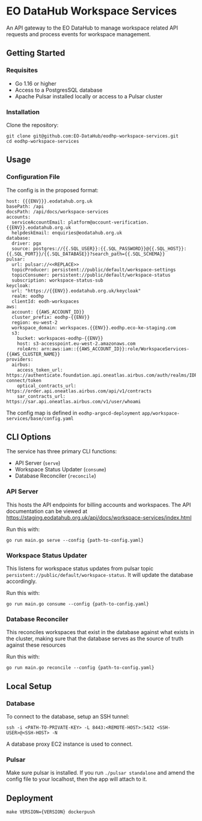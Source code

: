 # EO DataHub Workspace Services
An API gateway to the EO DataHub to manage workspace related API requests and process events for workspace management.

## Getting Started
### Requisites
- Go 1.16 or higher
- Access to a PostgresSQL database
- Apache Pulsar installed locally or access to a Pulsar cluster

### Installation
Clone the repository:
```
git clone git@github.com:EO-DataHub/eodhp-workspace-services.git
cd eodhp-workspace-services
```

## Usage

### Configuration File

The config is in the proposed format:
```
host: {{{ENV}}}.eodatahub.org.uk
basePath: /api
docsPath: /api/docs/workspace-services
accounts:
  serviceAccountEmail: platform@account-verification.{{ENV}}.eodatahub.org.uk
  helpdeskEmail: enquiries@eodatahub.org.uk
database:
  driver: pgx
  source: postgres://{{.SQL_USER}}:{{.SQL_PASSWORD}}@{{.SQL_HOST}}:{{.SQL_PORT}}/{{.SQL_DATABASE}}?search_path={{.SQL_SCHEMA}}
pulsar:
  url: pulsar://<<REPLACE>>
  topicProducer: persistent://public/default/workspace-settings
  topicConsumer: persistent://public/default/workspace-status
  subscription: workspace-status-sub
keycloak:
  url: "https://{{ENV}}.eodatahub.org.uk/keycloak"
  realm: eodhp
  clientId: eodh-workspaces
aws:
  account: {{AWS_ACCOUNT_ID}}
  cluster_prefix: eodhp-{{ENV}}
  region: eu-west-2
  workspace_domain: workspaces.{{ENV}}.eodhp.eco-ke-staging.com
  s3:
    bucket: workspaces-eodhp-{{ENV}}
    host: s3-accesspoint.eu-west-2.amazonaws.com
    roleArn: arn:aws:iam::{{AWS_ACCOUNT_ID}}:role/WorkspaceServices-{{AWS_CLUSTER_NAME}}
providers:
  airbus:
    access_token_url: https://authenticate.foundation.api.oneatlas.airbus.com/auth/realms/IDP/protocol/openid-connect/token
    optical_contracts_url: https://order.api.oneatlas.airbus.com/api/v1/contracts
    sar_contracts_url: https://sar.api.oneatlas.airbus.com/v1/user/whoami
```
The config map is defined in `eodhp-argocd-deployment` `app/workspace-services/base/config.yaml`


## CLI Options
The service has three primary CLI functions:
- API Server (`serve`)
- Workspace Status Updater (`consume`)
- Database Reconciler (`reconcile`)

### API Server
This hosts the API endpoints for billing accounts and workspaces. The API documentation can be viewed at https://staging.eodatahub.org.uk/api/docs/workspace-services/index.html

Run this with:

`go run main.go serve --config {path-to-config.yaml}`


### Workspace Status Updater
This listens for workspace status updates from pulsar topic `persistent://public/default/workspace-status`. It will update the database accordingly.

Run this with:

`go run main.go consume --config {path-to-config.yaml}`


### Database Reconciler
This reconciles workspaces that exist in the database against what exists in the cluster, making sure that the database serves as the source of truth against these resources

Run this with:

`go run main.go reconcile --config {path-to-config.yaml}`

## Local Setup

### Database
To connect to the database, setup an SSH tunnel:

`ssh -i <PATH-TO-PRIVATE-KEY> -L 8443:<REMOTE-HOST>:5432 <SSH-USER>@<SSH-HOST> -N`

A database proxy EC2 instance is used to connect.


### Pulsar
Make sure pulsar is installed. If you run `./pulsar standalone` and amend the config file to your localhost, then the app will attach to it.



## Deployment

```make VERSION={VERSION} dockerpush```

